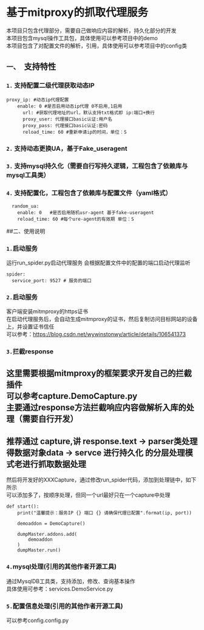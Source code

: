 
# 基于mitproxy的抓取代理服务
本项目只包含代理部分，需要自己做响应内容的解析，持久化部分的开发  
本项目包含mysql操作工具包，具体使用可以参考项目中的demo  
本项目包含了对配置文件的解析，引用，具体使用可以参考项目中的config类  

## `一、 `支持特性
### `1.` 支持配置二级代理获取动态IP
```
proxy_ip: #动态ip代理配置
    enable: 0 #是否启用动态ip代理 0不启用,1启用
      url: #获取代理地址的url，默认支持txt格式即 ip:端口+换行
      proxy_user: 代理接口basic认证:用户名
      proxy_pass: 代理接口basic认证:密码
      reload_time: 60 #重新申请ip的时间，单位：S
```
### `2.` 支持动态更换UA，基于Fake_useragent

### `3.` 支持mysql持久化（需要自行写持久逻辑，工程包含了依赖库与mysql工具类）

### `4.` 支持配置化，工程包含了依赖库与配置文件（yaml格式）



```
  random_ua:
    enable: 0   #是否启用随机usr-agent 基于fake-useragent
    reload_time: 60 #每个ure-agent的有效期 单位：S
```
##二、使用说明
### `1.`启动服务
运行run_spider.py启动代理服务
会根据配置文件中的配置的端口启动代理监听
```
spider:
  service_port: 9527 # 服务的端口
```

### `2.`启动服务
客户端安装mitmproxy的https证书  
在启动代理服务后，会自动生成mitmproxy的证书，然后复制访问目标网站的设备上，并设置证书信任  
可以参考：https://blog.csdn.net/wywinstonwy/article/details/106541373  

### `3.`拦截response
这里需要根据mitmproxy的框架要求开发自己的拦截插件  
可以参考capture.DemoCapture.py  
主要通过response方法拦截响应内容做解析入库的处理（需要自行开发）  
---
推荐通过 capture,讲 response.text -> parser类处理得数据对象data -> servce 进行持久化
的分层处理模式老进行抓取数据处理
---
然后将开发好的XXXCapture，通过修改run_spider代码，添加到处理链中，如下所示  
可以添加多了，按顺序处理，但同一个url最好只在一个capture中处理  
```
def start():
    print("温馨提示：服务IP {} 端口 {} 请确保代理已配置".format(ip, port))

    demoaddon = DemoCapture()

    dumpMaster.addons.add(
        demoaddon
    )
    dumpMaster.run()
```
### `4.`mysql处理(引用的其他作者开源工具)
通过MysqlDB工具类，支持添加，修改、查询基本操作  
具体使用可参考：services.DemoService.py  

### `5.`配置信息处理(引用的其他作者开源工具)
可以参考config.config.py
